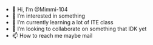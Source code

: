 - 👋 Hi, I’m @Mimmi-104
- 👀 I’m interested in something
- 🌱 I’m currently learning a lot of ITE class
- 💞️ I’m looking to collaborate on something that IDK yet
- 📫 How to reach me maybe mail

<!---
Mimmi-104/Mimmi-104 is a ✨ special ✨ repository because its `README.md` (this file) appears on your GitHub profile.
You can click the Preview link to take a look at your changes.
--->
